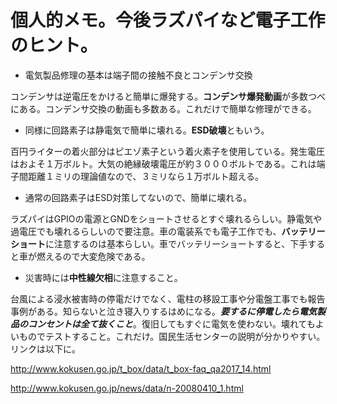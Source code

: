 # 個人的メモ。今後ラズパイなど電子工作のヒント。

- 電気製品修理の基本は端子間の接触不良とコンデンサ交換

コンデンサは逆電圧をかけると簡単に爆発する。**コンデンサ爆発動画**が多数つべにある。コンデンサ交換の動画も多数ある。これだけで簡単な修理ができる。

- 同様に回路素子は静電気で簡単に壊れる。**ESD破壊**ともいう。

百円ライターの着火部分はピエゾ素子という着火素子を使用している。発生電圧はおよそ１万ボルト。大気の絶縁破壊電圧が約３０００ボルトである。これは端子間距離１ミリの理論値なので、３ミリなら１万ボルト超える。

- 通常の回路素子はESD対策してないので、簡単に壊れる。

ラズパイはGPIOの電源とGNDをショートさせるとすぐ壊れるらしい。静電気や過電圧でも壊れるらしいので要注意。車の電装系でも電子工作でも、**バッテリーショート**に注意するのは基本らしい。車でバッテリーショートすると、下手すると車が燃えるので大変危険である。

- 災害時には**中性線欠相**に注意すること。

台風による浸水被害時の停電だけでなく、電柱の移設工事や分電盤工事でも報告事例がある。知らないと泣き寝入りするはめになる。***要するに停電したら電気製品のコンセントは全て抜くこと***。復旧してもすぐに電気を使わない。壊れてもよいものでテストすること。これだけ。国民生活センターの説明が分かりやすい。リンクは以下に。


<http://www.kokusen.go.jp/t_box/data/t_box-faq_qa2017_14.html>

<http://www.kokusen.go.jp/news/data/n-20080410_1.html>
